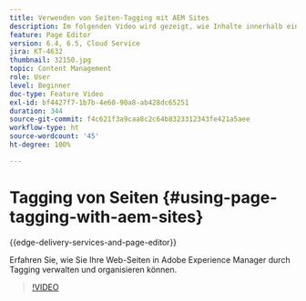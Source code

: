 ```yaml
---
title: Verwenden von Seiten-Tagging mit AEM Sites
description: Im folgenden Video wird gezeigt, wie Inhalte innerhalb einer Website in Adobe Experience Manager mithilfe von Seiten-Tags schnell und einfach klassifiziert werden können.
feature: Page Editor
version: 6.4, 6.5, Cloud Service
jira: KT-4632
thumbnail: 32150.jpg
topic: Content Management
role: User
level: Beginner
doc-type: Feature Video
exl-id: bf4427f7-1b7b-4e60-90a8-ab428dc65251
duration: 344
source-git-commit: f4c621f3a9caa8c2c64b8323312343fe421a5aee
workflow-type: ht
source-wordcount: '45'
ht-degree: 100%

---
```


# Tagging von Seiten {#using-page-tagging-with-aem-sites}

{{edge-delivery-services-and-page-editor}}

Erfahren Sie, wie Sie Ihre Web-Seiten in Adobe Experience Manager durch Tagging verwalten und organisieren können.

>[!VIDEO](https://video.tv.adobe.com/v/32150?quality=12&learn=on)
